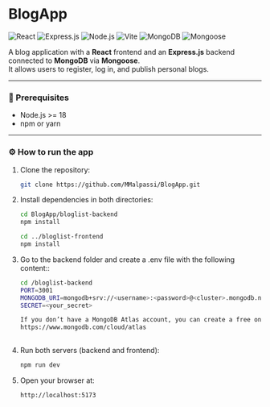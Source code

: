 # BlogApp 

![React](https://img.shields.io/badge/react-61DBFB?style=for-the-badge&logo=react&logoColor=black)
![Express.js](https://img.shields.io/badge/express.js-000000?style=for-the-badge&logo=express&logoColor=white)
![Node.js](https://img.shields.io/badge/node.js-339933?style=for-the-badge&logo=node.js&logoColor=white)
![Vite](https://img.shields.io/badge/vite-646CFF?style=for-the-badge&logo=vite&logoColor=white)
![MongoDB](https://img.shields.io/badge/mongodb-47A248?style=for-the-badge&logo=mongodb&logoColor=white)
![Mongoose](https://img.shields.io/badge/mongoose-880000?style=for-the-badge&logo=mongoose&logoColor=white)

A blog application with a **React** frontend and an **Express.js** backend connected to **MongoDB** via **Mongoose**.  
It allows users to register, log in, and publish personal blogs.

---

### 🧩 Prerequisites

- Node.js >= 18  
- npm or yarn  

---

### ⚙️ How to run the app

1. Clone the repository:
   ```bash
   git clone https://github.com/MMalpassi/BlogApp.git

2. Install dependencies in both directories:
   ```bash
   cd BlogApp/bloglist-backend
   npm install

   cd ../bloglist-frontend
   npm install

3. Go to the backend folder and create a .env file with the following content::
   ```bash
   cd /bloglist-backend
   PORT=3001
   MONGODB_URI=mongodb+srv://<username>:<password>@<cluster>.mongodb.net/<database_name>?retryWrites=true&w=majority
   SECRET=<your_secret>
   
   If you don’t have a MongoDB Atlas account, you can create a free one here:
   https://www.mongodb.com/cloud/atlas
  

3. Run both servers (backend and frontend):
   ```bash
   npm run dev

4. Open your browser at:
   ```bash
   http://localhost:5173
